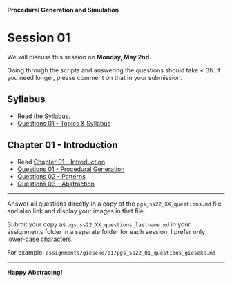 **Procedural Generation and Simulation**

# Session 01

We will discuss this session on **Monday, May 2nd**.  

Going through the scripts and answering the questions should take < 3h. If you need longer, please comment on that in your submission.


## Syllabus

* Read the [Syllabus](../../index.md).
* [Questions 01 - Topics & Syllabus](#questions-01---topics--syllabus)


## Chapter 01 - Introduction

* Read [Chapter 01 - Introduction](../../02_scripts/pgs_ss22_01_intro_script.md)
* [Questions 01 - Procedural Generation](#questions-01---procedural-generation)
* [Questions 02 - Patterns](#questions-02---patterns)
* [Questions 03 - Abstraction](#questions-03---abstraction)


---

Answer all questions directly in a copy of the `pgs_ss22_XX_questions.md` file and also link and display your images in that file. 

Submit your copy as `pgs_ss22_XX_questions_lastname.md` in your assignments folder in a separate folder for each session. I prefer only lower-case characters.

For example: `assignments/gieseke/01/pgs_ss22_01_questions_gieseke.md`


---

**Happy Abstracing!**

